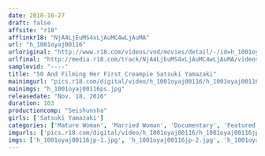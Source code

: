 ```yaml
---
date: 2018-10-27
draft: false
affsite: "r18"
afflinkr18: "NjA4LjEuMS4xLjAuMC4wLjAuMA"
url: "h_1001oyaj00116"
urloriginal: "http://www.r18.com/videos/vod/movies/detail/-/id=h_1001oyaj00116"
urlfinal: "http://media.r18.com/track/NjA4LjEuMS4xLjAuMC4wLjAuMA/videos/vod/movies/detail/-/id=h_1001oyaj00116"
samplevid: "----"
title: "50 And Filming Her First Creampie Satsuki Yamazaki"
mainimgurl: "pics.r18.com/digital/video/h_1001oyaj00116/h_1001oyaj00116ps.jpg"
mainimgs: "h_1001oyaj00116ps.jpg"
releasedate: "Nov. 18, 2016"
duration: 103
productioncomp: "Seishunsha"
girls: ['Satsuki Yamazaki']
categories: ['Mature Woman', 'Married Woman', 'Documentary', 'Featured Actress', 'Creampie', 'Masturbation', 'Debut']
imgurls: ['pics.r18.com/digital/video/h_1001oyaj00116/h_1001oyaj00116jp-1.jpg', 'pics.r18.com/digital/video/h_1001oyaj00116/h_1001oyaj00116jp-2.jpg', 'pics.r18.com/digital/video/h_1001oyaj00116/h_1001oyaj00116jp-3.jpg', 'pics.r18.com/digital/video/h_1001oyaj00116/h_1001oyaj00116jp-4.jpg', 'pics.r18.com/digital/video/h_1001oyaj00116/h_1001oyaj00116jp-5.jpg', 'pics.r18.com/digital/video/h_1001oyaj00116/h_1001oyaj00116jp-6.jpg', 'pics.r18.com/digital/video/h_1001oyaj00116/h_1001oyaj00116jp-7.jpg', 'pics.r18.com/digital/video/h_1001oyaj00116/h_1001oyaj00116jp-8.jpg', 'pics.r18.com/digital/video/h_1001oyaj00116/h_1001oyaj00116jp-9.jpg', 'pics.r18.com/digital/video/h_1001oyaj00116/h_1001oyaj00116jp-10.jpg', 'pics.r18.com/digital/video/h_1001oyaj00116/h_1001oyaj00116jp-11.jpg', 'pics.r18.com/digital/video/h_1001oyaj00116/h_1001oyaj00116jp-12.jpg', 'pics.r18.com/digital/video/h_1001oyaj00116/h_1001oyaj00116jp-13.jpg', 'pics.r18.com/digital/video/h_1001oyaj00116/h_1001oyaj00116jp-14.jpg', 'pics.r18.com/digital/video/h_1001oyaj00116/h_1001oyaj00116jp-15.jpg', 'pics.r18.com/digital/video/h_1001oyaj00116/h_1001oyaj00116jp-16.jpg', 'pics.r18.com/digital/video/h_1001oyaj00116/h_1001oyaj00116jp-17.jpg', 'pics.r18.com/digital/video/h_1001oyaj00116/h_1001oyaj00116jp-18.jpg', 'pics.r18.com/digital/video/h_1001oyaj00116/h_1001oyaj00116jp-19.jpg', 'pics.r18.com/digital/video/h_1001oyaj00116/h_1001oyaj00116jp-20.jpg']
imgs: ['h_1001oyaj00116jp-1.jpg', 'h_1001oyaj00116jp-2.jpg', 'h_1001oyaj00116jp-3.jpg', 'h_1001oyaj00116jp-4.jpg', 'h_1001oyaj00116jp-5.jpg', 'h_1001oyaj00116jp-6.jpg', 'h_1001oyaj00116jp-7.jpg', 'h_1001oyaj00116jp-8.jpg', 'h_1001oyaj00116jp-9.jpg', 'h_1001oyaj00116jp-10.jpg', 'h_1001oyaj00116jp-11.jpg', 'h_1001oyaj00116jp-12.jpg', 'h_1001oyaj00116jp-13.jpg', 'h_1001oyaj00116jp-14.jpg', 'h_1001oyaj00116jp-15.jpg', 'h_1001oyaj00116jp-16.jpg', 'h_1001oyaj00116jp-17.jpg', 'h_1001oyaj00116jp-18.jpg', 'h_1001oyaj00116jp-19.jpg', 'h_1001oyaj00116jp-20.jpg']
---
```

